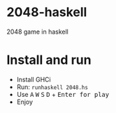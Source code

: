 # 2048-haskell
2048 game in haskell

# Install and run

- Install GHCi
- Run: `runhaskell 2048.hs`
- Use <kbd>A</kbd> <kbd>W</kbd> <kbd>S</kbd> <kbd>D</kbd> + <kbd>Enter<kbd> for play
- Enjoy

